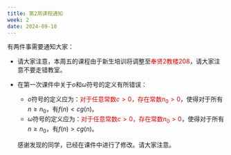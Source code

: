 ```yaml
---
title: 第2周课程通知
week: 2
date: 2024-09-18
---
```


有两件事需要通知大家：

- 请大家注意，本周五的课程由于新生培训将调整至<font color="#dd0000">奉贤2教楼208</font>，请大家注意不要走错教室。

- 在第一次课件中关于$o$和$\omega$符号的定义有所错误：

    - $o$符号的定义应为：<font color="#dd0000">对于任意常数$c>0$，存在常数$n_0>0$</font>，使得对于所有$n\geq n_0$，有$f(n)<cg(n)$。
    - $\omega$符号的定义应为：<font color="#dd0000">对于任意常数$c>0$，存在常数$n_0>0$</font>，使得对于所有$n\geq n_0$，有$f(n)>cg(n)$。

    感谢发现的同学，已经在课件中进行了修改。请大家注意。